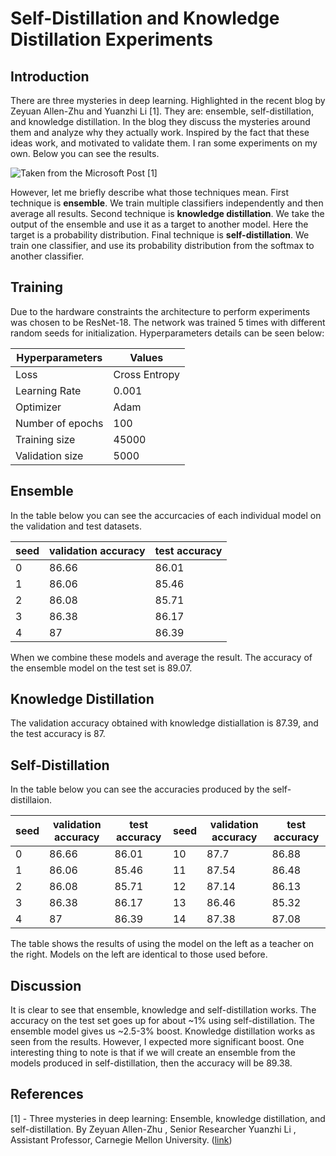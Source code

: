 # Self-Distillation and Knowledge Distillation Experiments

## Introduction

There are three mysteries in deep learning. Highlighted in the recent blog by Zeyuan Allen-Zhu and Yuanzhi Li [1]. They are: ensemble, self-distillation, and knowledge distillation. In the blog they discuss the mysteries around them and analyze why they actually work. Inspired by the fact that these ideas work, and motivated to validate them. I ran some experiments on my own. Below you can see the results. 

![Taken from the Microsoft Post [1]](./mf.gif)

However, let me briefly describe what those techniques mean. First technique is **ensemble**. We train multiple classifiers independently and then average all results. Second technique is **knowledge distillation**. We take the output of the ensemble and use it as a target to another model. Here the target is a probability distribution. Final technique is **self-distillation**. We train one classifier, and use its probability distribution from the softmax to another classifier.

## Training

Due to the hardware constraints the architecture to perform experiments was chosen to be ResNet-18. The network was trained 5 times with different random seeds for initialization. Hyperparameters details can be seen below:

| Hyperparameters  | Values        |
|------------------|---------------|
| Loss             | Cross Entropy |
| Learning Rate    | 0.001         |
| Optimizer        | Adam          |
| Number of epochs | 100           |
| Training size    | 45000         |
| Validation size  | 5000          |


## Ensemble

In the table below you can see the accurcacies of each individual model on the validation and test datasets.

| seed | validation accuracy | test accuracy |
|------|---------------------|---------------|
| 0    |               86.66 |         86.01 |
| 1    |               86.06 |         85.46 |
| 2    |               86.08 |         85.71 |
| 3    |               86.38 |         86.17 |
| 4    |                  87 |         86.39 |

When we combine these models and average the result. The accuracy of the ensemble model on the test set is 89.07.

## Knowledge Distillation

The validation accuracy obtained with knowledge distiallation is 87.39, and the test accuracy is 87.

## Self-Distillation

In the table below you can see the accuracies produced by the self-distillaion.

| seed | validation accuracy | test accuracy | seed | validation accuracy | test accuracy |
|------|---------------------|---------------|------|---------------------|---------------|
| 0    |               86.66 |         86.01 | 10   |                87.7 |         86.88 |
| 1    |               86.06 |         85.46 | 11   |               87.54 |         86.48 |
| 2    |               86.08 |         85.71 | 12   |               87.14 |         86.13 |
| 3    |               86.38 |         86.17 | 13   |               86.46 |         85.32 |
| 4    |                  87 |         86.39 | 14   |               87.38 |         87.08 |

The table shows the results of using the model on the left as a teacher on the right. Models on the left are identical to those used before.

## Discussion

It is clear to see that ensemble, knowledge and self-distillation works. The accuracy on the test set goes up for about ~1% using self-distillation. The ensemble model gives us ~2.5-3% boost.
Knowledge distillation works as seen from the results. However, I expected more significant boost. One interesting thing to note is that if we will create an ensemble from the models produced in self-distillation, then the accuracy will be 89.38.



## References

[1] - Three mysteries in deep learning: Ensemble, knowledge distillation, and self-distillation. By Zeyuan Allen-Zhu , Senior Researcher  Yuanzhi Li , Assistant Professor, Carnegie Mellon University. ([link](https://www.microsoft.com/en-us/research/blog/three-mysteries-in-deep-learning-ensemble-knowledge-distillation-and-self-distillation/))

